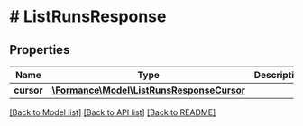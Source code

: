 # # ListRunsResponse

## Properties

Name | Type | Description | Notes
------------ | ------------- | ------------- | -------------
**cursor** | [**\Formance\Model\ListRunsResponseCursor**](ListRunsResponseCursor.md) |  |

[[Back to Model list]](../../README.md#models) [[Back to API list]](../../README.md#endpoints) [[Back to README]](../../README.md)
